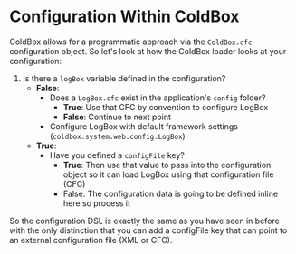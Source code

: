 # Configuration Within ColdBox

ColdBox allows for a programmatic approach via the `ColdBox.cfc` configuration object. So let's look at how the ColdBox loader looks at your configuration:

1. Is there a `logBox` variable defined in the configuration?
    * **False**:
        * Does a `LogBox.cfc` exist in the application's `config` folder?
            * **True**: Use that CFC by convention to configure LogBox
            * **False**: Continue to next point
        * Configure LogBox with default framework settings (`coldbox.system.web.config.LogBox`)
    * **True**:
        * Have you defined a `configFile` key?
            * **True**: Then use that value to pass into the configuration object so it can load LogBox using that configuration file (CFC)
            * False: The configuration data is going to be defined inline here so process it

So the configuration DSL is exactly the same as you have seen in before with the only distinction that you can add a configFile key that can point to an external configuration file (XML or CFC).
